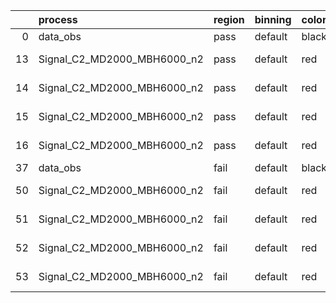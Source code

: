 |    | process                     | region   | binning   | color   | process_type   |   scale | variation   | source_filename                                                      | source_histname    | alias                       | title     |   combine_idx |     lnN |   shapes | syst_type   | direction   | variation_alias   |
|---:|:----------------------------|:---------|:----------|:--------|:---------------|--------:|:------------|:---------------------------------------------------------------------|:-------------------|:----------------------------|:----------|--------------:|--------:|---------:|:------------|:------------|:------------------|
|  0 | data_obs                    | pass     | default   | black   | DATA           |       1 | nominal     | ./histograms_for_2DAlphabet_v18//BH_Data.root                        | hpass              | Data                        | Data      |           nan | nan     |      nan | nan         | nan         | nan               |
| 13 | Signal_C2_MD2000_MBH6000_n2 | pass     | default   | red     | SIGNAL         |       1 | lumi        | ./histograms_for_2DAlphabet_v18//BH_Signal_C2_MD2000_MBH6000_n2.root | hpass              | Signal_C2_MD2000_MBH6000_n2 | BH signal |           nan |   1.016 |      nan | lnN         | nan         | nan               |
| 14 | Signal_C2_MD2000_MBH6000_n2 | pass     | default   | red     | SIGNAL         |       1 | SVM         | ./histograms_for_2DAlphabet_v18//BH_Signal_C2_MD2000_MBH6000_n2.root | hpass_SVMsyst_up   | Signal_C2_MD2000_MBH6000_n2 | BH signal |           nan | nan     |        1 | shapes      | Up          | SVMsyst           |
| 15 | Signal_C2_MD2000_MBH6000_n2 | pass     | default   | red     | SIGNAL         |       1 | SVM         | ./histograms_for_2DAlphabet_v18//BH_Signal_C2_MD2000_MBH6000_n2.root | hpass_SVMsyst_down | Signal_C2_MD2000_MBH6000_n2 | BH signal |           nan | nan     |        1 | shapes      | Down        | SVMsyst           |
| 16 | Signal_C2_MD2000_MBH6000_n2 | pass     | default   | red     | SIGNAL         |       1 | nominal     | ./histograms_for_2DAlphabet_v18//BH_Signal_C2_MD2000_MBH6000_n2.root | hpass              | Signal_C2_MD2000_MBH6000_n2 | BH signal |           nan | nan     |      nan | nan         | nan         | nan               |
| 37 | data_obs                    | fail     | default   | black   | DATA           |       1 | nominal     | ./histograms_for_2DAlphabet_v18//BH_Data.root                        | hfail              | Data                        | Data      |           nan | nan     |      nan | nan         | nan         | nan               |
| 50 | Signal_C2_MD2000_MBH6000_n2 | fail     | default   | red     | SIGNAL         |       1 | lumi        | ./histograms_for_2DAlphabet_v18//BH_Signal_C2_MD2000_MBH6000_n2.root | hfail              | Signal_C2_MD2000_MBH6000_n2 | BH signal |           nan |   1.016 |      nan | lnN         | nan         | nan               |
| 51 | Signal_C2_MD2000_MBH6000_n2 | fail     | default   | red     | SIGNAL         |       1 | SVM         | ./histograms_for_2DAlphabet_v18//BH_Signal_C2_MD2000_MBH6000_n2.root | hfail_SVMsyst_up   | Signal_C2_MD2000_MBH6000_n2 | BH signal |           nan | nan     |        1 | shapes      | Up          | SVMsyst           |
| 52 | Signal_C2_MD2000_MBH6000_n2 | fail     | default   | red     | SIGNAL         |       1 | SVM         | ./histograms_for_2DAlphabet_v18//BH_Signal_C2_MD2000_MBH6000_n2.root | hfail_SVMsyst_down | Signal_C2_MD2000_MBH6000_n2 | BH signal |           nan | nan     |        1 | shapes      | Down        | SVMsyst           |
| 53 | Signal_C2_MD2000_MBH6000_n2 | fail     | default   | red     | SIGNAL         |       1 | nominal     | ./histograms_for_2DAlphabet_v18//BH_Signal_C2_MD2000_MBH6000_n2.root | hfail              | Signal_C2_MD2000_MBH6000_n2 | BH signal |           nan | nan     |      nan | nan         | nan         | nan               |